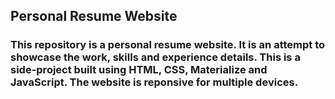 ## Personal Resume Website

### This repository is a personal resume website. It is an attempt to showcase the work, skills and experience details. This is a side-project built using HTML, CSS, Materialize and JavaScript. The website is reponsive for multiple devices.
